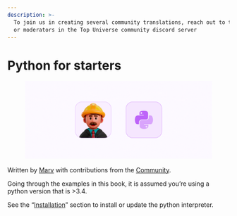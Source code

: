 ```yaml
---
description: >-
  To join us in creating several community translations, reach out to the admin
  or moderators in the Top Universe community discord server
---
```


# Python for starters

<figure><img src=".gitbook/assets/5588532 (1).png" alt=""><figcaption></figcaption></figure>

Written by [Marv](https://solomonmarvel.com) with contributions from the [Community](https://topuniverse.org/).

Going through the examples in this book, it is assumed you’re using a python version that is >3.4.&#x20;

See the “[Installation](introduction-to-python/python-installation.md)” section to install or update the python interpreter.
